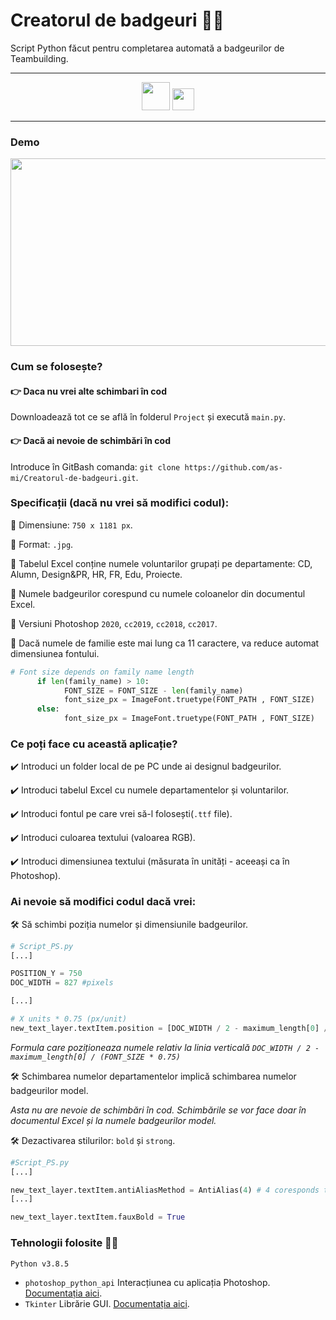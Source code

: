 # Creatorul de badgeuri :mage_man:
Script Python făcut pentru completarea automată a badgeurilor de Teambuilding.

<hr>
<div align="center">
<img src="https://cdn.icon-icons.com/icons2/112/PNG/512/python_18894.png" width="45" height="45"/>
<img src="https://upload.wikimedia.org/wikipedia/commons/thumb/2/20/Photoshop_CC_icon.png/615px-Photoshop_CC_icon.png" width="35" height="35"/>
</div>
<hr>

### Demo

<img src="https://user-images.githubusercontent.com/61749814/132041715-9009c6ad-cc3f-4005-805f-f220c0b1530d.gif" width="550" height="300"/>

### Cum se folosește?
#### :point_right: Daca nu vrei alte schimbari în cod
Downloadează tot ce se află în folderul ```Project``` și execută ```main.py```.

#### :point_right: Dacă ai nevoie de schimbări în cod
Introduce în GitBash comanda: ```git clone https://github.com/as-mi/Creatorul-de-badgeuri.git```.

### Specificații (dacă nu vrei să modifici codul):
:diamond_shape_with_a_dot_inside: Dimensiune: ```750 x 1181 px```.

:diamond_shape_with_a_dot_inside: Format: ```.jpg```.

:diamond_shape_with_a_dot_inside: Tabelul Excel conține numele voluntarilor grupați pe departamente: CD, Alumn, Design&PR, HR, FR, Edu, Proiecte.

:diamond_shape_with_a_dot_inside: Numele badgeurilor corespund cu numele coloanelor din documentul Excel.

:diamond_shape_with_a_dot_inside: Versiuni Photoshop ```2020```, ```cc2019```, ```cc2018```, ```cc2017```.

:diamond_shape_with_a_dot_inside: Dacă numele de familie este mai lung ca 11 caractere, va reduce automat dimensiunea fontului.
```python
# Font size depends on family name length
      if len(family_name) > 10:
            FONT_SIZE = FONT_SIZE - len(family_name) 
            font_size_px = ImageFont.truetype(FONT_PATH , FONT_SIZE)
      else:
            font_size_px = ImageFont.truetype(FONT_PATH , FONT_SIZE)
 ```

### Ce poți face cu această aplicație?
:heavy_check_mark: Introduci un folder local de pe PC unde ai designul badgeurilor.

:heavy_check_mark: Introduci tabelul Excel cu numele departamentelor și voluntarilor.

:heavy_check_mark: Introduci fontul pe care vrei să-l folosești(```.ttf``` file).

:heavy_check_mark: Introduci culoarea textului (valoarea RGB).

:heavy_check_mark: Introduci dimensiunea textului (măsurata în unități - aceeași ca în Photoshop).

### Ai nevoie să modifici codul dacă vrei:
:hammer_and_wrench: Să schimbi poziția numelor și dimensiunile badgeurilor.
```python
# Script_PS.py
[...]

POSITION_Y = 750
DOC_WIDTH = 827 #pixels

[...]

# X units * 0.75 (px/unit)
new_text_layer.textItem.position = [DOC_WIDTH / 2 - maximum_length[0] / (FONT_SIZE * 0.75), POSITION_Y] # [OX, OY]
``` 
*Formula care poziționeaza numele relativ la linia verticală ```DOC_WIDTH / 2 - maximum_length[0] / (FONT_SIZE * 0.75)```*

:hammer_and_wrench: Schimbarea numelor departamentelor implică schimbarea numelor badgeurilor model.

*Asta nu are nevoie de schimbări în cod. Schimbările se vor face doar în documentul Excel și la numele badgeurilor model.*

:hammer_and_wrench: Dezactivarea stilurilor: ```bold``` și ```strong```.  
```python
#Script_PS.py
[...]

new_text_layer.textItem.antiAliasMethod = AntiAlias(4) # 4 coresponds to Strong property
[...]

new_text_layer.textItem.fauxBold = True
```

### Tehnologii folosite :woman_technologist:

 ```Python v3.8.5```

- ```photoshop_python_api``` Interacțiunea cu aplicația Photoshop. [Documentația aici](https://photoshop-python-api.readthedocs.io/en/master/).
- ```Tkinter``` Librărie GUI. [Documentația aici](https://docs.python.org/3/library/tk.html).

